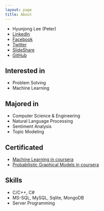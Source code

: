 ```yaml
---
layout: page
title: About
---
```


* Hyunjong Lee (Peter)
* [LinkedIn]
* [Facebook]
* [Twitter]
* [SlideShare]
* [GitHub]


## Interested in

* Problem Solving
* Machine Learning


## Majored in

* Computer Science & Engineering
* Natural Language Processing
* Sentiment Analysis
* Topic Modeling


## Certificated

* [Machine Learning in coursera]
* [Probabilistic Graphical Models in coursera]


## Skills

* C/C++, C#
* MS-SQL, MySQL, Sqlite, MongoDB
* Server Programming


[LinkedIn]: https://www.linkedin.com/pub/hyunjong-lee
[Facebook]: https://www.facebook.com/hyunjong.lee.s
[Twitter]: https://www.twitter.com/hyunjonglees
[SlideShare]: http://www.slideshare.net/hyunjonglees
[GitHub]: https://github.com/hyunjong-lee
[Machine Learning in coursera]: /assets/pdf/ml-coursera.pdf
[Probabilistic Graphical Models in coursera]: /assets/pdf/pgm-coursera.pdf


